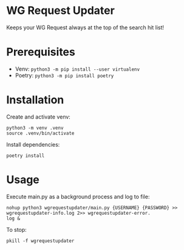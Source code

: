 # WG Request Updater

Keeps your WG Request always at the top of the search hit list!

# Prerequisites

- Venv: `python3 -m pip install --user virtualenv`
- Poetry: `python3 -m pip install poetry`

# Installation

Create and activate venv:

```
python3 -m venv .venv
source .venv/bin/activate
```

Install dependencies:

```
poetry install
```

# Usage

Execute main.py as a background process and log to file:

```
nohup python3 wgrequestupdater/main.py {USERNAME} {PASSWORD} >> wgrequestupdater-info.log 2>> wgrequestupdater-error.
log &
```

To stop:

```
pkill -f wgrequestupdater
```
